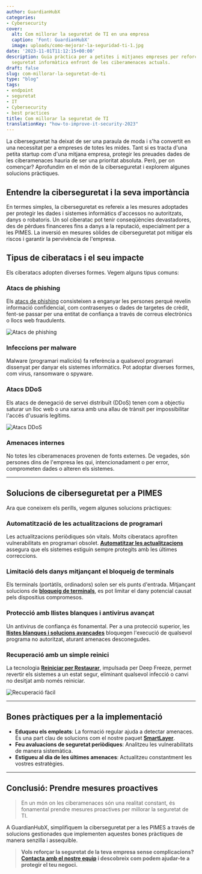```yaml
---
author: GuardianHubX
categories:
- Cybersecurity
cover:
  alt: Com millorar la seguretat de TI en una empresa
  caption: 'Font: GuardianHubX'
  image: uploads/como-mejorar-la-seguridad-ti-1.jpg
date: '2023-11-01T11:12:15+00:00'
description: Guia pràctica per a petites i mitjanes empreses per reforçar la seva
  seguretat informàtica enfront de les ciberamenaces actuals.
draft: false
slug: com-millorar-la-seguretat-de-ti
type: "blog"
tags:
- endpoint
- seguretat
- IT
- Cybersecurity
- best practices
title: Com millorar la seguretat de TI
translationKey: "how-to-improve-it-security-2023"
---
```


La ciberseguretat ha deixat de ser una paraula de moda i s'ha convertit en una necessitat per a empreses de totes les mides. Tant si es tracta d'una petita startup com d'una mitjana empresa, protegir les preuades dades de les ciberamenaces hauria de ser una prioritat absoluta. Però, per on començar? Aprofundim en el món de la ciberseguretat i explorem algunes solucions pràctiques.

## Entendre la ciberseguretat i la seva importància

En termes simples, la ciberseguretat es refereix a les mesures adoptades per protegir les dades i sistemes informàtics d'accessos no autoritzats, danys o robatoris. Un sol ciberatac pot tenir conseqüències devastadores, des de pèrdues financeres fins a danys a la reputació, especialment per a les PIMES. La inversió en mesures sòlides de ciberseguretat pot mitigar els riscos i garantir la pervivència de l'empresa.

## Tipus de ciberatacs i el seu impacte

Els ciberatacs adopten diverses formes. Vegem alguns tipus comuns:

### Atacs de phishing

Els [atacs de phishing](https://guardianhubx.com/ca/blog/guia-rapida-termes-ciberseguretat/) consisteixen a enganyar les persones perquè revelin informació confidencial, com contrasenyes o dades de targetes de crèdit, fent-se passar per una entitat de confiança a través de correus electrònics o llocs web fraudulents.

![Atacs de phishing](/blog/uploads/como-mejorar-la-seguridad-ti-2.jpg)

### Infeccions per malware

Malware (programari maliciós) fa referència a qualsevol programari dissenyat per danyar els sistemes informàtics. Pot adoptar diverses formes, com virus, ransomware o spyware.

### Atacs DDoS

Els atacs de denegació de servei distribuït (DDoS) tenen com a objectiu saturar un lloc web o una xarxa amb una allau de trànsit per impossibilitar l'accés d'usuaris legítims.

![Atacs DDoS](/blog/uploads/como-mejorar-la-seguridad-ti-3.jpg)

### Amenaces internes

No totes les ciberamenaces provenen de fonts externes. De vegades, són persones dins de l'empresa les qui, intencionadament o per error, comprometen dades o alteren els sistemes.

---

## Solucions de ciberseguretat per a PIMES

Ara que coneixem els perills, vegem algunes solucions pràctiques:

### Automatització de les actualitzacions de programari
Les actualitzacions periòdiques són vitals. Molts ciberatacs aprofiten vulnerabilitats en programari obsolet. **[Automatitzar les actualitzacions](https://guardianhubx.com/ca/lightcore/)** assegura que els sistemes estiguin sempre protegits amb les últimes correccions.

### Limitació dels danys mitjançant el bloqueig de terminals
Els terminals (portàtils, ordinadors) solen ser els punts d'entrada. Mitjançant solucions de **[bloqueig de terminals](https://guardianhubx.com/ca/lightcore/)**, es pot limitar el dany potencial causat pels dispositius compromesos.

### Protecció amb llistes blanques i antivirus avançat
Un antivirus de confiança és fonamental. Per a una protecció superior, les **[llistes blanques i solucions avançades](https://guardianhubx.com/ca/smartlayer/)** bloquegen l'execució de qualsevol programa no autoritzat, aturant amenaces desconegudes.

### Recuperació amb un simple reinici
La tecnologia **[Reiniciar per Restaurar](https://guardianhubx.com/ca/faronics/)**, impulsada per Deep Freeze, permet revertir els sistemes a un estat segur, eliminant qualsevol infecció o canvi no desitjat amb només reiniciar.

![Recuperació fàcil](/blog/uploads/como-mejorar-la-seguridad-ti-4.jpg)

---

## Bones pràctiques per a la implementació

-   **Eduqueu els empleats**: La formació regular ajuda a detectar amenaces. És una part clau de solucions com el nostre paquet **[SmartLayer](https://guardianhubx.com/ca/smartlayer/)**.
-   **Feu avaluacions de seguretat periòdiques**: Analitzeu les vulnerabilitats de manera sistemàtica.
-   **Estigueu al dia de les últimes amenaces**: Actualitzeu constantment les vostres estratègies.

---

## Conclusió: Prendre mesures proactives

> En un món on les ciberamenaces són una realitat constant, és fonamental prendre mesures proactives per millorar la seguretat de TI.

A GuardianHubX, simplifiquem la ciberseguretat per a les PIMES a través de solucions gestionades que implementen aquestes bones pràctiques de manera senzilla i assequible.

> **Vols reforçar la seguretat de la teva empresa sense complicacions?**
> **[Contacta amb el nostre equip](https://guardianhubx.com/ca/#contact) i descobreix com podem ajudar-te a protegir el teu negoci.**